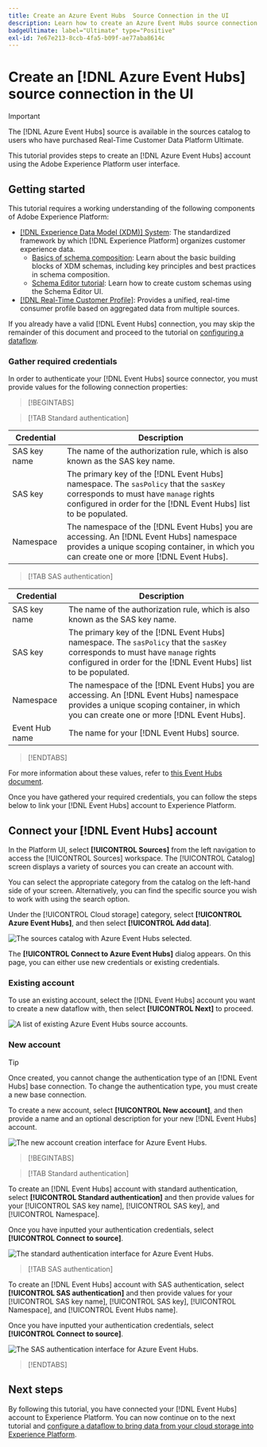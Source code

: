 ```yaml
---
title: Create an Azure Event Hubs  Source Connection in the UI
description: Learn how to create an Azure Event Hubs source connection using the Adobe Experience Platform UI.
badgeUltimate: label="Ultimate" type="Positive"
exl-id: 7e67e213-8ccb-4fa5-b09f-ae77aba8614c
---
```

# Create an [!DNL Azure Event Hubs] source connection in the UI

>[!IMPORTANT]
>
>The [!DNL Azure Event Hubs] source is available in the sources catalog to users who have purchased Real-Time Customer Data Platform Ultimate.

This tutorial provides steps to create an [!DNL Azure Event Hubs] account using the Adobe Experience Platform user interface.

## Getting started

This tutorial requires a working understanding of the following components of Adobe Experience Platform:

* [[!DNL Experience Data Model (XDM)] System](../../../../../xdm/home.md): The standardized framework by which [!DNL Experience Platform] organizes customer experience data.
  * [Basics of schema composition](../../../../../xdm/schema/composition.md): Learn about the basic building blocks of XDM schemas, including key principles and best practices in schema composition.
  * [Schema Editor tutorial](../../../../../xdm/tutorials/create-schema-ui.md): Learn how to create custom schemas using the Schema Editor UI.
* [[!DNL Real-Time Customer Profile]](../../../../../profile/home.md): Provides a unified, real-time consumer profile based on aggregated data from multiple sources.

If you already have a valid [!DNL Event Hubs] connection, you may skip the remainder of this document and proceed to the tutorial on [configuring a dataflow](../../dataflow/streaming/cloud-storage-streaming.md).

### Gather required credentials

In order to authenticate your [!DNL Event Hubs] source connector, you must provide values for the following connection properties:

>[!BEGINTABS]

>[!TAB Standard authentication]

| Credential | Description |
| --- | --- |
| SAS key name | The name of the authorization rule, which is also known as the SAS key name. |
| SAS key | The primary key of the [!DNL Event Hubs] namespace. The `sasPolicy` that the `sasKey` corresponds to must have `manage` rights configured in order for the [!DNL Event Hubs] list to be populated. |
| Namespace | The namespace of the [!DNL Event Hubs] you are accessing. An [!DNL Event Hubs] namespace provides a unique scoping container, in which you can create one or more [!DNL Event Hubs]. |

>[!TAB SAS authentication]

| Credential | Description |
| --- | --- |
| SAS key name | The name of the authorization rule, which is also known as the SAS key name. |
| SAS key | The primary key of the [!DNL Event Hubs] namespace. The `sasPolicy` that the `sasKey` corresponds to must have `manage` rights configured in order for the [!DNL Event Hubs] list to be populated. |
| Namespace | The namespace of the [!DNL Event Hubs] you are accessing. An [!DNL Event Hubs] namespace provides a unique scoping container, in which you can create one or more [!DNL Event Hubs]. |
| Event Hub name | The name for your [!DNL Event Hubs] source. |

>[!ENDTABS]

For more information about these values, refer to [this Event Hubs document](https://docs.microsoft.com/en-us/azure/event-hubs/authenticate-shared-access-signature).

Once you have gathered your required credentials, you can follow the steps below to link your [!DNL Event Hubs] account to Experience Platform.

## Connect your [!DNL Event Hubs] account

In the Platform UI, select **[!UICONTROL Sources]** from the left navigation to access the [!UICONTROL Sources] workspace. The [!UICONTROL Catalog] screen displays a variety of sources you can create an account with.

You can select the appropriate category from the catalog on the left-hand side of your screen. Alternatively, you can find the specific source you wish to work with using the search option.

Under the [!UICONTROL Cloud storage] category, select **[!UICONTROL Azure Event Hubs]**, and then select **[!UICONTROL Add data]**.

![The sources catalog with Azure Event Hubs selected.](../../../../images/tutorials/create/eventhub/catalog.png)

The **[!UICONTROL Connect to Azure Event Hubs]** dialog appears. On this page, you can either use new credentials or existing credentials. 

### Existing account

To use an existing account, select the [!DNL Event Hubs] account you want to create a new dataflow with, then select **[!UICONTROL Next]** to proceed.

![A list of existing Azure Event Hubs source accounts.](../../../../images/tutorials/create/eventhub/existing.png)

### New account

>[!TIP]
>
>Once created, you cannot change the authentication type of an [!DNL Event Hubs] base connection. To change the authentication type, you must create a new base connection.

To create a new account, select **[!UICONTROL New account]**, and then provide a name and an optional description for your new [!DNL Event Hubs] account.

![The new account creation interface for Azure Event Hubs.](../../../../images/tutorials/create/eventhub/new.png)

>[!BEGINTABS]

>[!TAB Standard authentication]

To create an [!DNL Event Hubs] account with standard authentication, select **[!UICONTROL Standard authentication]** and then provide values for your [!UICONTROL SAS key name], [!UICONTROL SAS key], and [!UICONTROL Namespace].

Once you have inputted your authentication credentials, select **[!UICONTROL Connect to source]**.

![The standard authentication interface for Azure Event Hubs.](../../../../images/tutorials/create/eventhub/standard.png)

>[!TAB SAS authentication]

To create an [!DNL Event Hubs] account with SAS authentication, select **[!UICONTROL SAS authentication]** and then provide values for your [!UICONTROL SAS key name], [!UICONTROL SAS key], [!UICONTROL Namespace], and [!UICONTROL Event Hubs name].

Once you have inputted your authentication credentials, select **[!UICONTROL Connect to source]**.

![The SAS authentication interface for Azure Event Hubs.](../../../../images/tutorials/create/eventhub/sas.png)

>[!ENDTABS]


## Next steps

By following this tutorial, you have connected your [!DNL Event Hubs] account to Experience Platform. You can now continue on to the next tutorial and [configure a dataflow to bring data from your cloud storage into Experience Platform](../../dataflow/streaming/cloud-storage-streaming.md).
